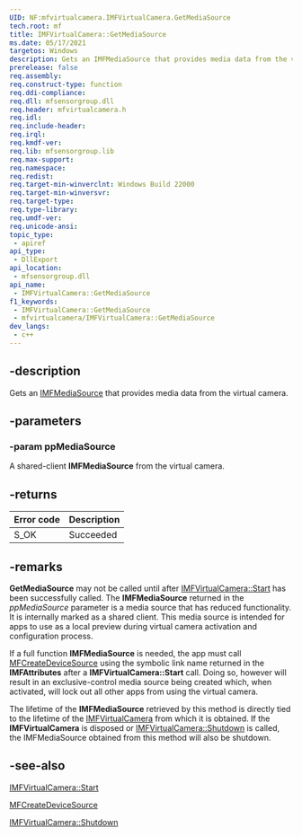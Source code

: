 ```yaml
---
UID: NF:mfvirtualcamera.IMFVirtualCamera.GetMediaSource
tech.root: mf
title: IMFVirtualCamera::GetMediaSource
ms.date: 05/17/2021
targetos: Windows
description: Gets an IMFMediaSource that provides media data from the virtual camera.
prerelease: false
req.assembly: 
req.construct-type: function
req.ddi-compliance: 
req.dll: mfsensorgroup.dll
req.header: mfvirtualcamera.h
req.idl: 
req.include-header: 
req.irql: 
req.kmdf-ver: 
req.lib: mfsensorgroup.lib
req.max-support: 
req.namespace: 
req.redist: 
req.target-min-winverclnt: Windows Build 22000
req.target-min-winversvr: 
req.target-type: 
req.type-library: 
req.umdf-ver: 
req.unicode-ansi: 
topic_type:
 - apiref
api_type:
 - DllExport
api_location:
 - mfsensorgroup.dll
api_name:
 - IMFVirtualCamera::GetMediaSource
f1_keywords:
 - IMFVirtualCamera::GetMediaSource
 - mfvirtualcamera/IMFVirtualCamera::GetMediaSource
dev_langs:
 - c++
---
```


## -description

Gets an [IMFMediaSource](../mfidl/nn-mfidl-imfmediasource.md) that provides media data from the virtual camera.

## -parameters

### -param ppMediaSource

A shared-client **IMFMediaSource** from the virtual camera.

## -returns

| Error code | Description |
|------------|-------------|
| S_OK    | Succeeded |

## -remarks

**GetMediaSource** may not be called until after [IMFVirtualCamera::Start](nf-mfvirtualcamera-imfvirtualcamera-start.md) has been successfully called. The **IMFMediaSource** returned in the *ppMediaSource* parameter is a media source that has reduced functionality.  It is internally marked as a shared client.  This media source is intended for apps to use as a local preview during virtual camera activation and configuration process.

If a full function **IMFMediaSource** is needed, the app must call [MFCreateDeviceSource](../mfidl/nf-mfidl-mfcreatedevicesource.md) using the symbolic link name returned in the **IMFAttributes** after a **IMFVirtualCamera::Start** call.  Doing so, however will result in an exclusive-control media source being created which, when activated, will lock out all other apps from using the virtual camera.

The lifetime of the **IMFMediaSource** retrieved by this method is directly tied to the lifetime of the [IMFVirtualCamera](nn-mfvirtualcamera-imfvirtualcamera.md) from which it is obtained.  If the **IMFVirtualCamera** is disposed or [IMFVirtualCamera::Shutdown](nf-mfvirtualcamera-imfvirtualcamera-shutdown.md) is called, the IMFMediaSource obtained from this method will also be shutdown.


## -see-also

[IMFVirtualCamera::Start](nf-mfvirtualcamera-imfvirtualcamera-start.md)

[MFCreateDeviceSource](../mfidl/nf-mfidl-mfcreatedevicesource.md)

[IMFVirtualCamera::Shutdown](nf-mfvirtualcamera-imfvirtualcamera-shutdown.md)